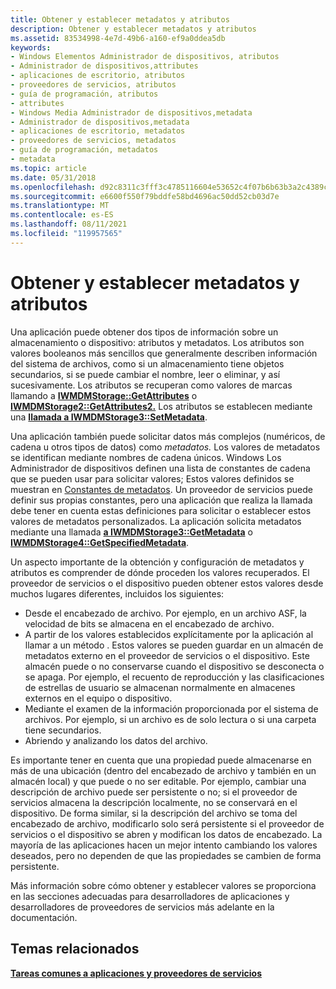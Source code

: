 ```yaml
---
title: Obtener y establecer metadatos y atributos
description: Obtener y establecer metadatos y atributos
ms.assetid: 83534998-4e7d-49b6-a160-ef9a0ddea5db
keywords:
- Windows Elementos Administrador de dispositivos, atributos
- Administrador de dispositivos,attributes
- aplicaciones de escritorio, atributos
- proveedores de servicios, atributos
- guía de programación, atributos
- attributes
- Windows Media Administrador de dispositivos,metadata
- Administrador de dispositivos,metadata
- aplicaciones de escritorio, metadatos
- proveedores de servicios, metadatos
- guía de programación, metadatos
- metadata
ms.topic: article
ms.date: 05/31/2018
ms.openlocfilehash: d92c8311c3fff3c4785116604e53652c4f07b6b63b3a2c4389cc3dd4b6a5f35a
ms.sourcegitcommit: e6600f550f79bddfe58bd4696ac50dd52cb03d7e
ms.translationtype: MT
ms.contentlocale: es-ES
ms.lasthandoff: 08/11/2021
ms.locfileid: "119957565"
---
```

# <a name="getting-and-setting-metadata-and-attributes"></a>Obtener y establecer metadatos y atributos

Una aplicación puede obtener dos tipos de información sobre un almacenamiento o dispositivo: atributos y metadatos. Los atributos son valores booleanos más sencillos que generalmente describen información del sistema de archivos, como si un almacenamiento tiene objetos secundarios, si se puede cambiar el nombre, leer o eliminar, y así sucesivamente. Los atributos se recuperan como valores de marcas llamando a [**IWMDMStorage::GetAttributes**](/windows/desktop/api/mswmdm/nf-mswmdm-iwmdmstorage-getattributes) o [**IWMDMStorage2::GetAttributes2.**](/windows/desktop/api/mswmdm/nf-mswmdm-iwmdmstorage2-getattributes2) Los atributos se establecen mediante una [**llamada a IWMDMStorage3::SetMetadata**](/windows/desktop/api/mswmdm/nf-mswmdm-iwmdmstorage3-setmetadata).

Una aplicación también puede solicitar datos más complejos (numéricos, de cadena u otros tipos de datos) como *metadatos.* Los valores de metadatos se identifican mediante nombres de cadena únicos. Windows Los Administrador de dispositivos definen una lista de constantes de cadena que se pueden usar para solicitar valores; Estos valores definidos se muestran en [Constantes de metadatos](metadata-constants.md). Un proveedor de servicios puede definir sus propias constantes, pero una aplicación que realiza la llamada debe tener en cuenta estas definiciones para solicitar o establecer estos valores de metadatos personalizados. La aplicación solicita metadatos mediante una llamada [**a IWMDMStorage3::GetMetadata**](/windows/desktop/api/mswmdm/nf-mswmdm-iwmdmstorage3-getmetadata) o [**IWMDMStorage4::GetSpecifiedMetadata**](/windows/desktop/api/mswmdm/nf-mswmdm-iwmdmstorage4-getspecifiedmetadata).

Un aspecto importante de la obtención y configuración de metadatos y atributos es comprender de dónde proceden los valores recuperados. El proveedor de servicios o el dispositivo pueden obtener estos valores desde muchos lugares diferentes, incluidos los siguientes:

-   Desde el encabezado de archivo. Por ejemplo, en un archivo ASF, la velocidad de bits se almacena en el encabezado de archivo.
-   A partir de los valores establecidos explícitamente por la aplicación al llamar a un método . Estos valores se pueden guardar en un almacén de metadatos externo en el proveedor de servicios o el dispositivo. Este almacén puede o no conservarse cuando el dispositivo se desconecta o se apaga. Por ejemplo, el recuento de reproducción y las clasificaciones de estrellas de usuario se almacenan normalmente en almacenes externos en el equipo o dispositivo.
-   Mediante el examen de la información proporcionada por el sistema de archivos. Por ejemplo, si un archivo es de solo lectura o si una carpeta tiene secundarios.
-   Abriendo y analizando los datos del archivo.

Es importante tener en cuenta que una propiedad puede almacenarse en más de una ubicación (dentro del encabezado de archivo y también en un almacén local) y que puede o no ser editable. Por ejemplo, cambiar una descripción de archivo puede ser persistente o no; si el proveedor de servicios almacena la descripción localmente, no se conservará en el dispositivo. De forma similar, si la descripción del archivo se toma del encabezado de archivo, modificarlo solo será persistente si el proveedor de servicios o el dispositivo se abren y modifican los datos de encabezado. La mayoría de las aplicaciones hacen un mejor intento cambiando los valores deseados, pero no dependen de que las propiedades se cambien de forma persistente.

Más información sobre cómo obtener y establecer valores se proporciona en las secciones adecuadas para desarrolladores de aplicaciones y desarrolladores de proveedores de servicios más adelante en la documentación.

## <a name="related-topics"></a>Temas relacionados

<dl> <dt>

[**Tareas comunes a aplicaciones y proveedores de servicios**](tasks-common-to-applications-and-service-providers.md)
</dt> </dl>

 

 




